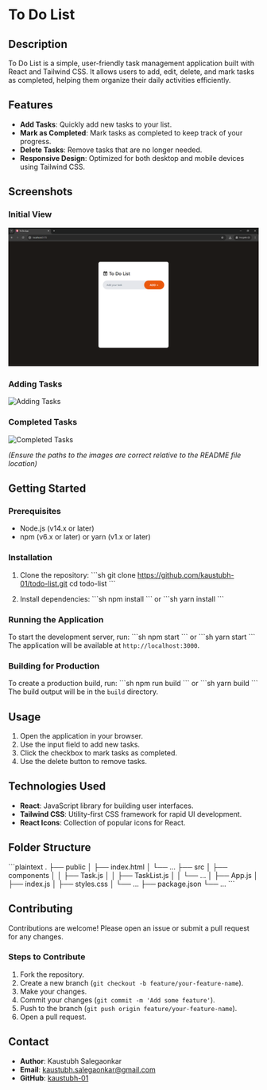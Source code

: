 
# To Do List

## Description

To Do List is a simple, user-friendly task management application built with React and Tailwind CSS. It allows users to add, edit, delete, and mark tasks as completed, helping them organize their daily activities efficiently.

## Features

- **Add Tasks**: Quickly add new tasks to your list.
- **Mark as Completed**: Mark tasks as completed to keep track of your progress.
- **Delete Tasks**: Remove tasks that are no longer needed.
- **Responsive Design**: Optimized for both desktop and mobile devices using Tailwind CSS.

## Screenshots

### Initial View
![Initial View](./src/assets/to-do-app-01.png)

### Adding Tasks
![Adding Tasks](./path/to/your/screenshots/Screenshot%20(28).png)

### Completed Tasks
![Completed Tasks](./path/to/your/screenshots/Screenshot%20(30).png)

*(Ensure the paths to the images are correct relative to the README file location)*

## Getting Started

### Prerequisites

- Node.js (v14.x or later)
- npm (v6.x or later) or yarn (v1.x or later)

### Installation

1. Clone the repository:
    \```sh
    git clone https://github.com/kaustubh-01/todo-list.git
    cd todo-list
    \```

2. Install dependencies:
    \```sh
    npm install
    \```
    or
    \```sh
    yarn install
    \```

### Running the Application

To start the development server, run:
\```sh
npm start
\```
or
\```sh
yarn start
\```
The application will be available at `http://localhost:3000`.

### Building for Production

To create a production build, run:
\```sh
npm run build
\```
or
\```sh
yarn build
\```
The build output will be in the `build` directory.

## Usage

1. Open the application in your browser.
2. Use the input field to add new tasks.
3. Click the checkbox to mark tasks as completed.
4. Use the delete button to remove tasks.


## Technologies Used

- **React**: JavaScript library for building user interfaces.
- **Tailwind CSS**: Utility-first CSS framework for rapid UI development.
- **React Icons**: Collection of popular icons for React.

## Folder Structure

\```plaintext
.
├── public
│   ├── index.html
│   └── ...
├── src
│   ├── components
│   │   ├── Task.js
│   │   ├── TaskList.js
│   │   └── ...
│   ├── App.js
│   ├── index.js
│   ├── styles.css
│   └── ...
├── package.json
└── ...
\```

## Contributing

Contributions are welcome! Please open an issue or submit a pull request for any changes.

### Steps to Contribute

1. Fork the repository.
2. Create a new branch (`git checkout -b feature/your-feature-name`).
3. Make your changes.
4. Commit your changes (`git commit -m 'Add some feature'`).
5. Push to the branch (`git push origin feature/your-feature-name`).
6. Open a pull request.

## Contact

- **Author**: Kaustubh Salegaonkar
- **Email**: kaustubh.salegaonkar@gmail.com
- **GitHub**: [kaustubh-01](https://github.com/kaustubh-01)
